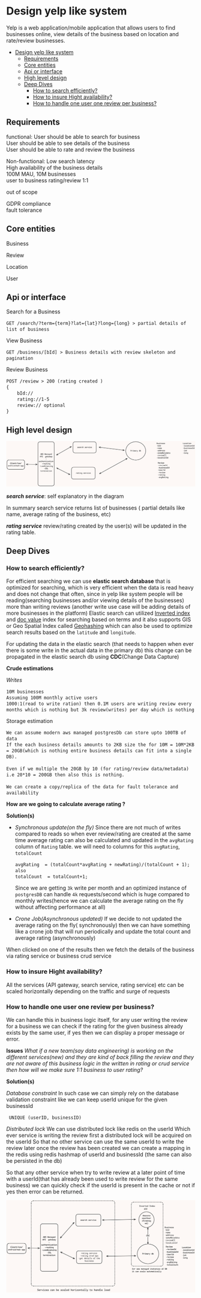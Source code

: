 # Design yelp like system
Yelp is a web application/mobile application that allows users to find businesses online, view details of the business based on location and rate/review businesses.

- [Design yelp like system](#design-yelp-like-system)
  - [Requirements](#requirements)
  - [Core entities](#core-entities)
  - [Api or interface](#api-or-interface)
  - [High level design](#high-level-design)
  - [Deep Dives](#deep-dives)
    - [How to search efficiently?](#how-to-search-efficiently)
    - [How to insure Hight availability?](#how-to-insure-hight-availability)
    - [How to handle one user one review per business?](#how-to-handle-one-user-one-review-per-business)

## Requirements

functional:
User should be able to search for business <br>
User should be able to see details of the business <br>
User should be able to rate and review the business <br>


Non-functional:
Low search latency <br>
High availability of the business details  <br>
100M MAU, 10M businesses <br>
user to business rating/review 1:1 <br>

out of scope

GDPR compliance <br>
fault tolerance<br>

## Core entities
Business

Review

Location

User

## Api or interface

Search for a Business
```
GET /search/?term={term}?lat={lat}?long={long} > partial details of list of business

```
View Business
```
GET /business/[bId] > Business details with review skeleton and pagination
```
Review Business
```
POST /review > 200 (rating created )
{
    bId://
    rating://1-5
    review:// optional
}
```

## High level design

![highlevel](image.png)

***search service***: self explanatory in the diagram

In summary search service returns list of businesses ( partial details like name, average rating of the business, etc)

***rating service*** 
review/rating created by the user(s) will be updated in the rating table.


## Deep Dives

### How to search efficiently?

For efficient searching we can use **elastic search database** that is optimized for searching, which is very efficient when the data is read heavy and does not change that often, since in yelp like system people will be reading(searching businesses and/or viewing details of the businesses) more than writing reviews (another write use case will be adding details of more businesses in the platform)
Elastic search can utilized [Inverted index](https://github.com/prashantRmishra/System-design/tree/main/elastic-search#how-documents-are-stored-inside-the-lucene-segments) and [doc value](https://github.com/prashantRmishra/System-design/tree/main/elastic-search#how-to-match-the-search-query) index for searching based on terms and it also supports GIS or Geo Spatial Index called [Geohashing](https://github.com/prashantRmishra/System-design/blob/main/important-concepts/PostGresPerformanceAndSearchLatencyForSpatialQueries.md#geohashing) which can also be used to optimize search results based on the `latitude` and `longitude`.

For updating the data in the elastic search (that needs to happen when ever there is some write in the actual data in the primary db) this change can be propagated in the elastic search db using **CDC**(Change Data Capture)

**Crude estimations**

*Writes*
```
10M businesses
Assuming 100M monthly active users
1000:1(read to write ration) then 0.1M users are writing review every months which is nothing but 3k review(writes) per day which is nothing
```
Storage estimation

```
We can assume modern aws managed postgresDb can store upto 100TB of data
If the each business details amounts to 2KB size the for 10M = 10M*2KB = 20GB(which is nothing entire business details can fit into a single DB).

Even if we multiple the 20GB by 10 (for rating/review data/metadata) i.e 20*10 = 200GB then also this is nothing.

We can create a copy/replica of the data for fault tolerance and availability
```


**How are we going to calculate average rating ?**

**Solution(s)**

- *Synchronous update(on the fly)*
Since there are not much of writes compared to reads so when ever review/rating are created at the same time average rating can also be calculated and updated in the `avgRating` column of `Rating` table.
we will need to columns for this `avgRating`, `totalCount`

    ```
    avgRating  = (totalCount*avgRating + newRating)/(totalCount + 1);
    also
    totalCount  = totalCount+1;

    ```
    Since we are getting `3k` write per month and an optimized instance of `postgresDB` can handle `4k` requests/second which is huge compared to monthly writes(hence we can calculate the average rating on the fly without affecting performance at all)


- *Crone Job(Asynchronous updated)*
If we decide to not updated the average rating on the fly( synchronously) then we can have something like a crone job that will run periodically and update the total count and average rating (asynchronously)

When clicked on one of the results then we fetch the details of the business  via rating service or business crud service


### How to insure Hight availability?
All the services (API gateway, search service, rating service) etc can be scaled horizontally depending on the traffic and surge of requests

### How to handle one user one review per business?
We can handle this in business logic itself, for any user writing the review for a business we can check if the rating for the given business already exists by the same user, if yes then we can display a proper message or error.

**Issues**
*What if a new team(say data engineering) is working on the different services(new) and they are kind of back filling the review and they are not aware of this business logic in the written in rating or crud service then how will we make sure 1:1 business to user rating?*

**Solution(s)**

*Database constraint*
In such case we can simply rely on the database validation constraint like we can keep userId unique for the given businessId

```
 UNIQUE (userID, businessID)
```
*Distributed lock*
We can use distributed lock like redis on the userId
Which ever service is writing the review first a distributed lock will be acquired on the userId So that no other service can use the same userId to write the review
later once the review has been created we can create a mapping in the redis using redis hashmap of userId and businessId (the same can also be persisted in the db)

So that any other service when try to write review at a later point of time with a userId(that has already been used to write review for the same business) we can quickly check if the userId is present in the cache or not if yes then error can be returned.



![deepdive](image-1.png)